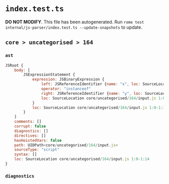 # `index.test.ts`

**DO NOT MODIFY**. This file has been autogenerated. Run `rome test internal/js-parser/index.test.ts --update-snapshots` to update.

## `core > uncategorised > 164`

### `ast`

```javascript
JSRoot {
	body: [
		JSExpressionStatement {
			expression: JSBinaryExpression {
				left: JSReferenceIdentifier {name: "x", loc: SourceLocation core/uncategorised/164/input.js 1:0-1:1 (x)}
				operator: "instanceof"
				right: JSReferenceIdentifier {name: "y", loc: SourceLocation core/uncategorised/164/input.js 1:13-1:14 (y)}
				loc: SourceLocation core/uncategorised/164/input.js 1:0-1:14
			}
			loc: SourceLocation core/uncategorised/164/input.js 1:0-1:14
		}
	]
	comments: []
	corrupt: false
	diagnostics: []
	directives: []
	hasHoistedVars: false
	path: UIDPath<core/uncategorised/164/input.js>
	sourceType: "script"
	syntax: []
	loc: SourceLocation core/uncategorised/164/input.js 1:0-1:14
}
```

### `diagnostics`

```

```
